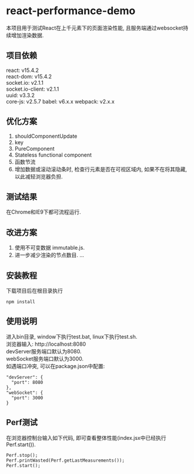 # react-performance-demo
本项目用于测试React在上千元素下的页面渲染性能, 且服务端通过websocket持续增加渲染数据.

## 项目依赖
react: v15.4.2  
react-dom: v15.4.2  
socket.io: v2.1.1  
socket.io-client: v2.1.1  
uuid: v3.3.2  
core-js: v2.5.7
babel: v6.x.x
webpack: v2.x.x

## 优化方案
1. shouldComponentUpdate
2. key
3. PureComponent
4. Stateless functional component
5. 函数节流
6. 增加数据或滚动滚动条时, 检查行元素是否在可视区域内, 如果不在将其隐藏, 以此减轻浏览器负担.  

## 测试结果
在Chrome和IE9下都可流程运行.

## 改进方案
1. 使用不可变数据 immutable.js.
2. 进一步减少渲染的节点数目.
...

## 安装教程
下载项目后在根目录执行
```  
npm install
```

## 使用说明
进入bin目录, window下执行test.bat, linux下执行test.sh.  
浏览器输入: http://localhost:8080  
devServer服务端口默认为8080.  
webSocket服务端口默认为3000.  
如遇端口冲突, 可以在package.json中配置:  
```
"devServer": {
  "port": 8080
},
"webSocket": {
  "port": 3000
}
```

## Perf测试
在浏览器控制台输入如下代码, 即可查看整体性能(index.jsx中已经执行Perf.start()).
```
Perf.stop();
Perf.printWasted(Perf.getLastMeasurements());
Perf.start();
```